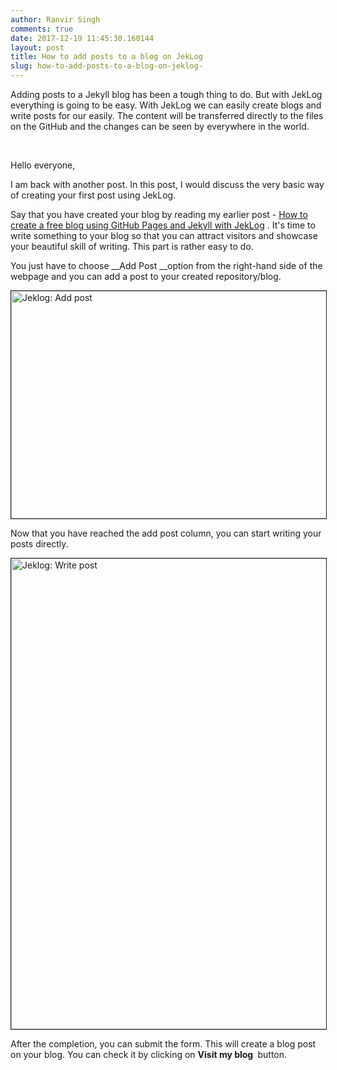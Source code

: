 ```yaml
---
author: Ranvir Singh
comments: true
date: 2017-12-19 11:45:30.160144
layout: post
title: How to add posts to a blog on JekLog 
slug: how-to-add-posts-to-a-blog-on-jeklog-
---
```

Adding posts to a Jekyll blog has been a tough thing to do. But with JekLog everything is going to be easy. With JekLog we can easily create blogs and write posts for our easily. The content will be transferred directly to the files on the GitHub and the changes can be seen by everywhere in the world.

&nbsp;

Hello everyone,

I am back with another post. In this post, I would discuss the very basic way of creating your first post using JekLog.&nbsp;

Say that you have created your blog by reading my earlier post -&nbsp;[How to create a free blog using GitHub Pages and&nbsp;Jekyll with JekLog](how-to-create-a-free-blog-using-github-pages-and-jekyll-with-jeklog/) .&nbsp;It's time to write something to your blog so that you can attract visitors and showcase your beautiful skill of writing. This part is rather easy to do.&nbsp;

You just have to choose __Add Post __option from the right-hand side of the webpage and you can add a post to your created repository/blog.

<img alt="Jeklog: Add post" src="https://i.imgur.com/jW3rwgi.png" style="border-style:solid; border-width:1px; height:364px; width:640px"/>

Now that you have reached the add post column, you can start writing your posts directly.

<img alt="Jeklog: Write post" src="https://i.imgur.com/xWBxvJ6.png" style="border-style:solid; border-width:1px; height:753px; width:640px"/>

After the completion, you can submit the form. This will create a blog post on your blog. You can check it by clicking on __Visit my blog&nbsp;__ button.